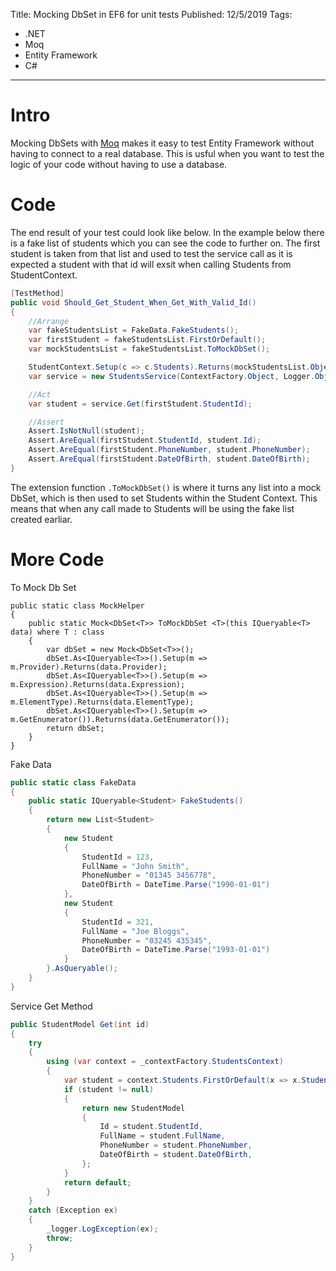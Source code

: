 Title: Mocking DbSet in EF6 for unit tests
Published: 12/5/2019
Tags: 
- .NET
- Moq
- Entity Framework
- C#
---
# Intro

Mocking DbSets with [Moq](https://www.nuget.org/packages/moq/) makes it easy to test Entity Framework without having to connect to a real database. This is usful when you want to test the logic of your code without having to use a database.  

# Code

The end result of your test could look like below. In the example below there is a fake list of students which you can see the code to further on. The first student is taken from that list and used to test the service call as it is expected a student with that id will exsit when calling Students from StudentContext. 

```csharp
[TestMethod]
public void Should_Get_Student_When_Get_With_Valid_Id()
{
    //Arrange
    var fakeStudentsList = FakeData.FakeStudents();
    var firstStudent = fakeStudentsList.FirstOrDefault();
    var mockStudentsList = fakeStudentsList.ToMockDbSet();

    StudentContext.Setup(c => c.Students).Returns(mockStudentsList.Object);
    var service = new StudentsService(ContextFactory.Object, Logger.Object);

    //Act
    var student = service.Get(firstStudent.StudentId);

    //Assert
    Assert.IsNotNull(student);
    Assert.AreEqual(firstStudent.StudentId, student.Id);
    Assert.AreEqual(firstStudent.PhoneNumber, student.PhoneNumber);
    Assert.AreEqual(firstStudent.DateOfBirth, student.DateOfBirth);
}
```

The extension function `.ToMockDbSet()` is where it turns any list into a mock DbSet, which is then used to set Students within the Student Context. This means that when any call made to Students will be using the fake list created earliar.

# More Code

To Mock Db Set

```cshrap
public static class MockHelper
{
    public static Mock<DbSet<T>> ToMockDbSet <T>(this IQueryable<T> data) where T : class
    {
        var dbSet = new Mock<DbSet<T>>();
        dbSet.As<IQueryable<T>>().Setup(m => m.Provider).Returns(data.Provider);
        dbSet.As<IQueryable<T>>().Setup(m => m.Expression).Returns(data.Expression);
        dbSet.As<IQueryable<T>>().Setup(m => m.ElementType).Returns(data.ElementType);
        dbSet.As<IQueryable<T>>().Setup(m => m.GetEnumerator()).Returns(data.GetEnumerator());
        return dbSet;
    }
}
```

Fake Data

```csharp
public static class FakeData
{
    public static IQueryable<Student> FakeStudents()
    {
        return new List<Student>
        {
            new Student
            {
                StudentId = 123,
                FullName = "John Smith",
                PhoneNumber = "01345 3456778",
                DateOfBirth = DateTime.Parse("1990-01-01")
            },
            new Student
            {
                StudentId = 321,
                FullName = "Joe Bloggs",
                PhoneNumber = "03245 435345",
                DateOfBirth = DateTime.Parse("1993-01-01")
            }
        }.AsQueryable();
    }
}
```

Service Get Method

```csharp
public StudentModel Get(int id)
{
    try
    {
        using (var context = _contextFactory.StudentsContext)
        {
            var student = context.Students.FirstOrDefault(x => x.StudentId == id);
            if (student != null)
            {
                return new StudentModel
                {
                    Id = student.StudentId,
                    FullName = student.FullName,
                    PhoneNumber = student.PhoneNumber,
                    DateOfBirth = student.DateOfBirth,
                };
            }
            return default;
        }
    }
    catch (Exception ex)
    {
        _logger.LogException(ex);
        throw;
    }
}
```